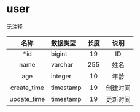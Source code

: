 # user

无注释


| 名称 | 数据类型 | 长度  |  说明 |
| :--: | :--- | :------: |  :----: |
|*id | bigint| 19 |    ID |
|name | varchar| 255 |    姓名 |
|age | integer| 10 |    年龄 |
|create_time | timestamp| 19 |    创建时间 |
|update_time | timestamp| 19 |    更新时间 |
